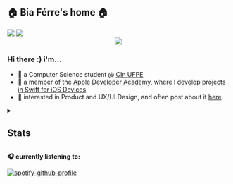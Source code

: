 <h2 align="left">
  <b>🏠 Bia Férre's home 🏠</b>
</h2>

<div> 
  <a href = "mailto:bof@cin.ufpe.br"><img src="https://img.shields.io/badge/-Gmail-%23333?style=for-the-badge&logo=gmail&logoColor=red" target="_blank"></a>
  <a href="https://www.linkedin.com/in/beatriz-df%C3%A9rre/" target="_blank"><img src="https://img.shields.io/badge/-LinkedIn-%230077B5?style=for-the-badge&logo=linkedin&logoColor=white" target="_blank"></a> 
</div>

<div align="center">
  <img src="https://i.pinimg.com/564x/55/d7/2f/55d72f3cc21f4a5e1ccca6a0a2cef8ce.jpg">
</div>

### Hi there :) i'm...

- 🔖 a Computer Science student @ <a href="https://portal.cin.ufpe.br">CIn UFPE</a>
- 🍏 a member of the <a href="https://www.developeracademy.cin.ufpe.br">Apple Developer Academy</a>, where I <a href="https://github.com/stars/biaferre/lists/my-apps-for-ada">develop projects in Swift for iOS Devices</a>
- 🍵 interested in Product and UX/UI Design, and often post about it <a href= "https://www.instagram.com/okbibia/">here</a>. 



<details>

  <summary><h2> Stats </h2></summary>

<div>
  <p align = "center">
    
![biaferre's Streak](https://github-readme-streak-stats.herokuapp.com/?user=biaferre&theme=vue-dark&hide_border=true)
![biaferre's Stats](https://github-readme-stats.vercel.app/api?username=biaferre&theme=vue-dark&show_icons=true&hide_border=true&count_private=true)</p>

</details>

  <b>🎧 currently listening to:</b>  
  <p>

[![spotify-github-profile](https://spotify-github-profile.vercel.app/api/view?uid=bez.ferre&cover_image=true&theme=novatorem&show_offline=false&background_color=fffbb9&interchange=false&bar_color=53b14f&bar_color_cover=false)](https://github.com/kittinan/spotify-github-profile)
</p>  
</div>
